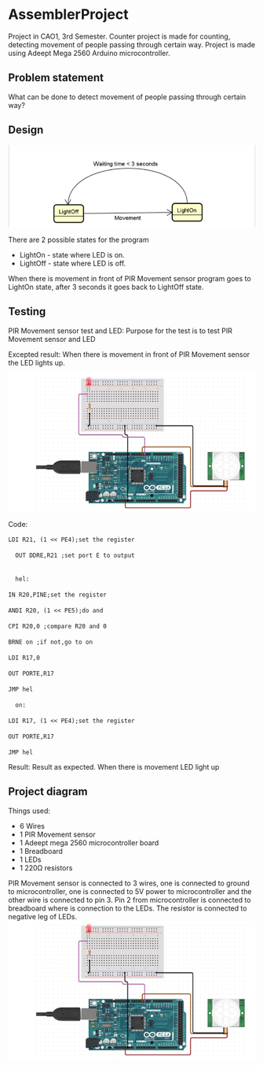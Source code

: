 # AssemblerProject
Project in CAO1, 3rd Semester. Counter project is made for counting, detecting movement of people passing through certain way.
Project is made using Adeept Mega 2560 Arduino microcontroller.
## Problem statement
What can be done to detect movement of people passing through certain way?
## Design
![State machine](https://github.com/zrqxiangshuijiao/asm-project/blob/master/diagrams/diagram.png) 
  
There are 2 possible states for the program  
* LightOn - state where LED is on.
* LightOff - state where LED is off.

[//]: # (Description of state)
When there is movement in front of PIR Movement sensor program goes to LightOn state, after 3 seconds it goes back to LightOff state.
## Testing
PIR Movement sensor test and LED:
Purpose for the test is to test PIR Movement sensor and LED

Excepted result:
When there is movement in front of PIR Movement sensor the LED lights up.

![Test](https://github.com/zrqxiangshuijiao/asm-project/blob/master/diagrams/diagram2.png)

Code:

	LDI R21, (1 << PE4);set the register
	
      OUT DDRE,R21 ;set port E to output
	
  
      hel:

	IN R20,PINE;set the register
  
	ANDI R20, (1 << PE5);do and
  
	CPI R20,0 ;compare R20 and 0
  
	BRNE on ;if not,go to on
  
	LDI R17,0
  
	OUT PORTE,R17
  
	JMP hel
  
      on:

	LDI R17, (1 << PE4);set the register
  
	OUT PORTE,R17
  
	JMP hel



Result:
Result as expected. When there is movement LED light up



## Project diagram  

Things used:
* 6 Wires
* 1 PIR Movement sensor
* 1 Adeept mega 2560 microcontroller board
* 1 Breadboard
* 1 LEDs
* 1 220Ω resistors


[//]: # (Description of connections)
PIR Movement sensor is connected to 3 wires, one is connected to ground to microcontroller, one is connected to 5V power to microcontroller and the other wire is connected to pin 3. Pin 2 from microcontroller is connected to breadboard where is connection to the LEDs. The resistor is connected to negative leg of LEDs.
![Project diagram](https://github.com/zrqxiangshuijiao/asm-project/blob/master/diagrams/diagram2.png)  

